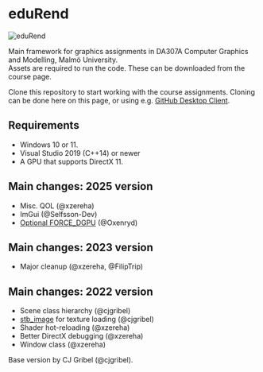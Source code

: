 # eduRend
![eduRend](EDU_2d_s.png)

Main framework for graphics assignments in DA307A Computer Graphics and Modelling, Malmö University.  
Assets are required to run the code. These can be downloaded from the course page.

Clone this repository to start working with the course assignments. Cloning can be done here on this page, or using e.g. [GitHub Desktop Client](https://desktop.github.com/).

## Requirements
- Windows 10 or 11.
- Visual Studio 2019 (C++14) or newer
- A GPU that supports DirectX 11.

## Main changes: 2025 version
- Misc. QOL (@xzereha)
- ImGui (@Selfsson-Dev)
- [Optional FORCE_DGPU](https://github.com/cjgribel/eduRend/pull/10) (@Oxenryd)

## Main changes: 2023 version
- Major cleanup (@xzereha, @FilipTrip)

## Main changes: 2022 version
- Scene class hierarchy (@cjgribel)
- [stb_image](https://github.com/nothings/stb) for texture loading (@cjgribel)
- Shader hot-reloading (@xzereha)
- Better DirectX debugging (@xzereha)
- Window class (@xzereha)

Base version by CJ Gribel (@cjgribel).
